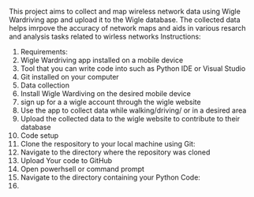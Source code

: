 This project aims to collect and map wireless network data using Wigle Wardriving app and upload it to the Wigle database.
The collected data helps imrpove the accuracy of network maps and aids in various resarch and analysis tasks related to wirless networks
Instructions:
1. Requirements:
2. Wigle Wardriving app installed on a mobile device
3. Tool that you can write code into such as Python IDE or Visual Studio
4. Git installed on your computer
5. Data collection
6. Install Wigle Wardiving on the desired mobile device
7. sign up for a a wigle account through the wigle website
8. Use the app to collect data while walking/driving/ or in a desired area
9. Upload the collected data to the wigle website to contribute to their database
10. Code setup
11. Clone the respository to your local machine using Git:
12. Navigate to the directory where the repository was cloned
13. Upload Your code to GitHub
14. Open powerhsell or command prompt
15. Navigate to the directory containing your Python Code:
16. 
